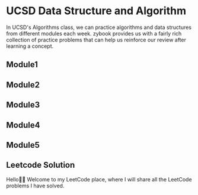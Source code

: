 # UCSD Data Structure and Algorithm
In UCSD's Algorithms class, we can practice algorithms and data structures from different modules each week. zybook provides us with a fairly rich collection of practice problems that can help us reinforce our review after learning a concept.

## Module1

## Module2

## Module3

## Module4

## Module5


##  Leetcode Solution 
Hello👋🏻 Welcome to my LeetCode place, where I will share all the LeetCode problems I have solved.


